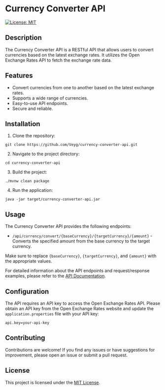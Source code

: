 # Currency Converter API

[![License: MIT](https://img.shields.io/badge/License-MIT-yellow.svg)](https://opensource.org/licenses/MIT)

## Description

The Currency Converter API is a RESTful API that allows users to convert currencies based on the latest exchange rates. It utilizes the Open Exchange Rates API to fetch the exchange rate data.

## Features

- Convert currencies from one to another based on the latest exchange rates.
- Supports a wide range of currencies.
- Easy-to-use API endpoints.
- Secure and reliable.

## Installation

1. Clone the repository:

```
git clone https://github.com/Veyg/currency-converter-api.git
```

2. Navigate to the project directory:

```
cd currency-converter-api
```

3. Build the project:

```
./mvnw clean package
```

4. Run the application:

```
java -jar target/currency-converter-api.jar
```

## Usage

The Currency Converter API provides the following endpoints:

- `/api/currency/convert/{baseCurrency}/{targetCurrency}/{amount}` - Converts the specified amount from the base currency to the target currency.

Make sure to replace `{baseCurrency}`, `{targetCurrency}`, and `{amount}` with the appropriate values.

For detailed information about the API endpoints and request/response examples, please refer to the [API Documentation](API_DOCUMENTATION.md).

## Configuration

The API requires an API key to access the Open Exchange Rates API. Please obtain an API key from the Open Exchange Rates website and update the `application.properties` file with your API key:

```
api.key=your-api-key
```

## Contributing

Contributions are welcome! If you find any issues or have suggestions for improvement, please open an issue or submit a pull request.

## License

This project is licensed under the [MIT License](https://opensource.org/licenses/MIT).
